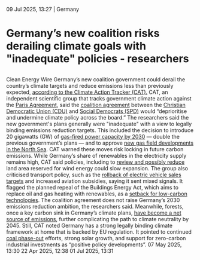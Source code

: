 09 Jul 2025, 13:27
| 
Germany
# Germany’s new coalition risks derailing climate goals with "inadequate" policies - researchers
## 
Clean Energy Wire
Germany’s new coalition government could derail the country’s climate targets and reduce emissions less than previously expected, [according to the Climate Action Tracker (CAT).](https://climateactiontracker.org/countries/germany/)
CAT, an independent scientific group that tracks government climate action against the [Paris Agreement](https://www.cleanenergywire.org/glossary/letter_p#paris_agreement), said the [coalition agreement](https://www.cleanenergywire.org/dossiers/new-german-government-charts-cautious-climate-course-europes-largest-economy) between the [Christian Democratic Union (CDU)](https://www.cleanenergywire.org/experts/csu-christian-social-union) and [Social Democrats (SPD)](https://www.cleanenergywire.org/experts/spd-social-democratic-party) would “deprioritise and undermine climate policy across the board.” 
The researchers said the new government's plans generally were "inadequate" with a view to legally binding emissions reduction targets. This included the decision to introduce 20 gigawatts (GW) of [gas-fired power capacity by 2030](https://www.cleanenergywire.org/news/southern-germany-receive-two-thirds-new-gas-power-plant-capacity-economy-minister-says) — double the previous government’s plans — and to approve [new gas field developments in the North Sea](https://www.cleanenergywire.org/news/southern-germany-receive-two-thirds-new-gas-power-plant-capacity-economy-minister-says). CAT warned these moves risk locking in future carbon emissions.
While Germany’s share of renewables in the electricity supply remains high, CAT said policies, including to [review and possibly reduce](https://www.cleanenergywire.org/news/critics-warn-germanys-energy-transition-reality-check-designed-slow-renewables) land area reserved for wind energy could slow expansion.
The group also criticised transport policy, such as the [rollback of electric vehicle sales targets](https://www.cleanenergywire.org/news/germany-far-2030-electric-vehicle-target-registered-fleet-hits-165-million) and increased aviation subsidies, saying it sent mixed signals. It flagged the planned repeal of the Buildings Energy Act, which aims to replace oil and gas heating with renewables, as a [setback for low-carbon technologies](https://www.cleanenergywire.org/news/german-homeowners-still-opt-gas-boilers-over-heat-pumps-when-changing-heating-systems).
The coalition agreement does not raise Germany’s 2030 emissions reduction ambition, the researchers said. Meanwhile, forests, once a key carbon sink in Germany’s climate plans, [have become a net source of emissions](https://www.cleanenergywire.org/news/years-drought-have-turned-german-pine-forest-co2-source-study), further complicating the path to climate neutrality by 2045.
Still, CAT noted Germany has a strong legally binding climate framework at home that is backed by EU regulation. It pointed to continued [coal phase-out](https://www.cleanenergywire.org/glossary/letter_c#coal_phase-out) efforts, strong solar growth, and support for zero-carbon industrial investments as “positive policy developments”. 
07 May 2025, 13:30
22 Apr 2025, 12:38
01 Jul 2025, 13:31